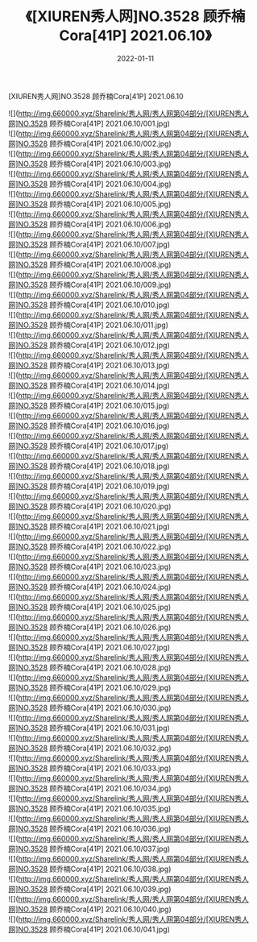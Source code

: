 ﻿---
layout: post
title:  《[XIUREN秀人网]NO.3528 顾乔楠Cora[41P] 2021.06.10》
date:   2022-01-11
img: http://img.660000.xyz/Sharelink/秀人网/秀人网第04部分/[XIUREN秀人网]NO.3528 顾乔楠Cora[41P] 2021.06.10/000.jpg
categories: [美女, 清纯, 唯美]
---

[XIUREN秀人网]NO.3528 顾乔楠Cora[41P] 2021.06.10

 ![](http://img.660000.xyz/Sharelink/秀人网/秀人网第04部分/[XIUREN秀人网]NO.3528 顾乔楠Cora[41P] 2021.06.10/001.jpg) <br>![](http://img.660000.xyz/Sharelink/秀人网/秀人网第04部分/[XIUREN秀人网]NO.3528 顾乔楠Cora[41P] 2021.06.10/002.jpg) <br>![](http://img.660000.xyz/Sharelink/秀人网/秀人网第04部分/[XIUREN秀人网]NO.3528 顾乔楠Cora[41P] 2021.06.10/003.jpg) <br>![](http://img.660000.xyz/Sharelink/秀人网/秀人网第04部分/[XIUREN秀人网]NO.3528 顾乔楠Cora[41P] 2021.06.10/004.jpg) <br>![](http://img.660000.xyz/Sharelink/秀人网/秀人网第04部分/[XIUREN秀人网]NO.3528 顾乔楠Cora[41P] 2021.06.10/005.jpg) <br>![](http://img.660000.xyz/Sharelink/秀人网/秀人网第04部分/[XIUREN秀人网]NO.3528 顾乔楠Cora[41P] 2021.06.10/006.jpg) <br>![](http://img.660000.xyz/Sharelink/秀人网/秀人网第04部分/[XIUREN秀人网]NO.3528 顾乔楠Cora[41P] 2021.06.10/007.jpg) <br>![](http://img.660000.xyz/Sharelink/秀人网/秀人网第04部分/[XIUREN秀人网]NO.3528 顾乔楠Cora[41P] 2021.06.10/008.jpg) <br>![](http://img.660000.xyz/Sharelink/秀人网/秀人网第04部分/[XIUREN秀人网]NO.3528 顾乔楠Cora[41P] 2021.06.10/009.jpg) <br>![](http://img.660000.xyz/Sharelink/秀人网/秀人网第04部分/[XIUREN秀人网]NO.3528 顾乔楠Cora[41P] 2021.06.10/010.jpg) <br>![](http://img.660000.xyz/Sharelink/秀人网/秀人网第04部分/[XIUREN秀人网]NO.3528 顾乔楠Cora[41P] 2021.06.10/011.jpg) <br>![](http://img.660000.xyz/Sharelink/秀人网/秀人网第04部分/[XIUREN秀人网]NO.3528 顾乔楠Cora[41P] 2021.06.10/012.jpg) <br>![](http://img.660000.xyz/Sharelink/秀人网/秀人网第04部分/[XIUREN秀人网]NO.3528 顾乔楠Cora[41P] 2021.06.10/013.jpg) <br>![](http://img.660000.xyz/Sharelink/秀人网/秀人网第04部分/[XIUREN秀人网]NO.3528 顾乔楠Cora[41P] 2021.06.10/014.jpg) <br>![](http://img.660000.xyz/Sharelink/秀人网/秀人网第04部分/[XIUREN秀人网]NO.3528 顾乔楠Cora[41P] 2021.06.10/015.jpg) <br>![](http://img.660000.xyz/Sharelink/秀人网/秀人网第04部分/[XIUREN秀人网]NO.3528 顾乔楠Cora[41P] 2021.06.10/016.jpg) <br>![](http://img.660000.xyz/Sharelink/秀人网/秀人网第04部分/[XIUREN秀人网]NO.3528 顾乔楠Cora[41P] 2021.06.10/017.jpg) <br>![](http://img.660000.xyz/Sharelink/秀人网/秀人网第04部分/[XIUREN秀人网]NO.3528 顾乔楠Cora[41P] 2021.06.10/018.jpg) <br>![](http://img.660000.xyz/Sharelink/秀人网/秀人网第04部分/[XIUREN秀人网]NO.3528 顾乔楠Cora[41P] 2021.06.10/019.jpg) <br>![](http://img.660000.xyz/Sharelink/秀人网/秀人网第04部分/[XIUREN秀人网]NO.3528 顾乔楠Cora[41P] 2021.06.10/020.jpg) <br>![](http://img.660000.xyz/Sharelink/秀人网/秀人网第04部分/[XIUREN秀人网]NO.3528 顾乔楠Cora[41P] 2021.06.10/021.jpg) <br>![](http://img.660000.xyz/Sharelink/秀人网/秀人网第04部分/[XIUREN秀人网]NO.3528 顾乔楠Cora[41P] 2021.06.10/022.jpg) <br>![](http://img.660000.xyz/Sharelink/秀人网/秀人网第04部分/[XIUREN秀人网]NO.3528 顾乔楠Cora[41P] 2021.06.10/023.jpg) <br>![](http://img.660000.xyz/Sharelink/秀人网/秀人网第04部分/[XIUREN秀人网]NO.3528 顾乔楠Cora[41P] 2021.06.10/024.jpg) <br>![](http://img.660000.xyz/Sharelink/秀人网/秀人网第04部分/[XIUREN秀人网]NO.3528 顾乔楠Cora[41P] 2021.06.10/025.jpg) <br>![](http://img.660000.xyz/Sharelink/秀人网/秀人网第04部分/[XIUREN秀人网]NO.3528 顾乔楠Cora[41P] 2021.06.10/026.jpg) <br>![](http://img.660000.xyz/Sharelink/秀人网/秀人网第04部分/[XIUREN秀人网]NO.3528 顾乔楠Cora[41P] 2021.06.10/027.jpg) <br>![](http://img.660000.xyz/Sharelink/秀人网/秀人网第04部分/[XIUREN秀人网]NO.3528 顾乔楠Cora[41P] 2021.06.10/028.jpg) <br>![](http://img.660000.xyz/Sharelink/秀人网/秀人网第04部分/[XIUREN秀人网]NO.3528 顾乔楠Cora[41P] 2021.06.10/029.jpg) <br>![](http://img.660000.xyz/Sharelink/秀人网/秀人网第04部分/[XIUREN秀人网]NO.3528 顾乔楠Cora[41P] 2021.06.10/030.jpg) <br>![](http://img.660000.xyz/Sharelink/秀人网/秀人网第04部分/[XIUREN秀人网]NO.3528 顾乔楠Cora[41P] 2021.06.10/031.jpg) <br>![](http://img.660000.xyz/Sharelink/秀人网/秀人网第04部分/[XIUREN秀人网]NO.3528 顾乔楠Cora[41P] 2021.06.10/032.jpg) <br>![](http://img.660000.xyz/Sharelink/秀人网/秀人网第04部分/[XIUREN秀人网]NO.3528 顾乔楠Cora[41P] 2021.06.10/033.jpg) <br>![](http://img.660000.xyz/Sharelink/秀人网/秀人网第04部分/[XIUREN秀人网]NO.3528 顾乔楠Cora[41P] 2021.06.10/034.jpg) <br>![](http://img.660000.xyz/Sharelink/秀人网/秀人网第04部分/[XIUREN秀人网]NO.3528 顾乔楠Cora[41P] 2021.06.10/035.jpg) <br>![](http://img.660000.xyz/Sharelink/秀人网/秀人网第04部分/[XIUREN秀人网]NO.3528 顾乔楠Cora[41P] 2021.06.10/036.jpg) <br>![](http://img.660000.xyz/Sharelink/秀人网/秀人网第04部分/[XIUREN秀人网]NO.3528 顾乔楠Cora[41P] 2021.06.10/037.jpg) <br>![](http://img.660000.xyz/Sharelink/秀人网/秀人网第04部分/[XIUREN秀人网]NO.3528 顾乔楠Cora[41P] 2021.06.10/038.jpg) <br>![](http://img.660000.xyz/Sharelink/秀人网/秀人网第04部分/[XIUREN秀人网]NO.3528 顾乔楠Cora[41P] 2021.06.10/039.jpg) <br>![](http://img.660000.xyz/Sharelink/秀人网/秀人网第04部分/[XIUREN秀人网]NO.3528 顾乔楠Cora[41P] 2021.06.10/040.jpg) <br>![](http://img.660000.xyz/Sharelink/秀人网/秀人网第04部分/[XIUREN秀人网]NO.3528 顾乔楠Cora[41P] 2021.06.10/041.jpg) <br>